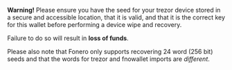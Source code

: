 **Warning!** Please ensure you have the seed for your trezor device stored in a
secure and accessible location, that it is valid, and that it is the correct key
for this wallet before performing a device wipe and recovery.

Failure to do so will result in **loss of funds**.

Please also note that Fonero only supports recovering 24 word (256 bit)
seeds and that the words for trezor and fnowallet imports are *different*.
